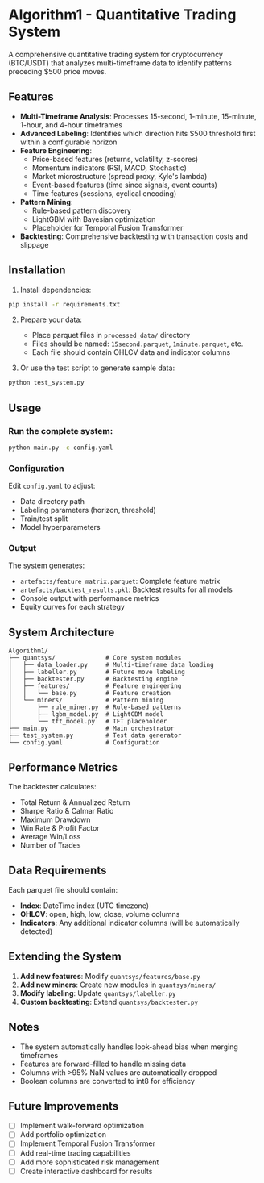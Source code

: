 # Algorithm1 - Quantitative Trading System

A comprehensive quantitative trading system for cryptocurrency (BTC/USDT) that analyzes multi-timeframe data to identify patterns preceding $500 price moves.

## Features

- **Multi-Timeframe Analysis**: Processes 15-second, 1-minute, 15-minute, 1-hour, and 4-hour timeframes
- **Advanced Labeling**: Identifies which direction hits $500 threshold first within a configurable horizon
- **Feature Engineering**: 
  - Price-based features (returns, volatility, z-scores)
  - Momentum indicators (RSI, MACD, Stochastic)
  - Market microstructure (spread proxy, Kyle's lambda)
  - Event-based features (time since signals, event counts)
  - Time features (sessions, cyclical encoding)
- **Pattern Mining**:
  - Rule-based pattern discovery
  - LightGBM with Bayesian optimization
  - Placeholder for Temporal Fusion Transformer
- **Backtesting**: Comprehensive backtesting with transaction costs and slippage

## Installation

1. Install dependencies:
```bash
pip install -r requirements.txt
```

2. Prepare your data:
   - Place parquet files in `processed_data/` directory
   - Files should be named: `15second.parquet`, `1minute.parquet`, etc.
   - Each file should contain OHLCV data and indicator columns

3. Or use the test script to generate sample data:
```bash
python test_system.py
```

## Usage

### Run the complete system:
```bash
python main.py -c config.yaml
```

### Configuration

Edit `config.yaml` to adjust:
- Data directory path
- Labeling parameters (horizon, threshold)
- Train/test split
- Model hyperparameters

### Output

The system generates:
- `artefacts/feature_matrix.parquet`: Complete feature matrix
- `artefacts/backtest_results.pkl`: Backtest results for all models
- Console output with performance metrics
- Equity curves for each strategy

## System Architecture

```
Algorithm1/
├── quantsys/              # Core system modules
│   ├── data_loader.py     # Multi-timeframe data loading
│   ├── labeller.py        # Future move labeling
│   ├── backtester.py      # Backtesting engine
│   ├── features/          # Feature engineering
│   │   └── base.py        # Feature creation
│   └── miners/            # Pattern mining
│       ├── rule_miner.py  # Rule-based patterns
│       ├── lgbm_model.py  # LightGBM model
│       └── tft_model.py   # TFT placeholder
├── main.py                # Main orchestrator
├── test_system.py         # Test data generator
└── config.yaml            # Configuration

```

## Performance Metrics

The backtester calculates:
- Total Return & Annualized Return
- Sharpe Ratio & Calmar Ratio
- Maximum Drawdown
- Win Rate & Profit Factor
- Average Win/Loss
- Number of Trades

## Data Requirements

Each parquet file should contain:
- **Index**: DateTime index (UTC timezone)
- **OHLCV**: open, high, low, close, volume columns
- **Indicators**: Any additional indicator columns (will be automatically detected)

## Extending the System

1. **Add new features**: Modify `quantsys/features/base.py`
2. **Add new miners**: Create new modules in `quantsys/miners/`
3. **Modify labeling**: Update `quantsys/labeller.py`
4. **Custom backtesting**: Extend `quantsys/backtester.py`

## Notes

- The system automatically handles look-ahead bias when merging timeframes
- Features are forward-filled to handle missing data
- Columns with >95% NaN values are automatically dropped
- Boolean columns are converted to int8 for efficiency

## Future Improvements

- [ ] Implement walk-forward optimization
- [ ] Add portfolio optimization
- [ ] Implement Temporal Fusion Transformer
- [ ] Add real-time trading capabilities
- [ ] Add more sophisticated risk management
- [ ] Create interactive dashboard for results